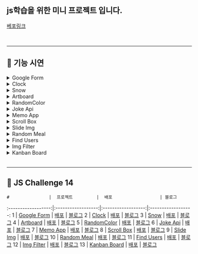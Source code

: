 ## js학습을 위한 미니 프로젝트 입니다.

[베포링크](https://js-challenge14-mini-project.vercel.app/)

<br />

---

## 🍎 기능 시연

  <details>
  <summary>Google Form</summary>
    <img width="700" src="https://velog.velcdn.com/images/leecodeh/post/82186082-357d-4751-a0d1-ffbb20f439e7/image.gif"/>
  </details>

  <details>
  <summary> Clock </summary>
    <img width="700" src="https://velog.velcdn.com/images/leecodeh/post/11921a61-c113-42f1-9e99-c970b00bad53/image.gif"/>
  </details>

   <details>
  <summary> Snow </summary>
     <img width="700" src="https://velog.velcdn.com/images/leecodeh/post/7a18a8ea-4cd3-4794-bc06-1db08ce79428/image.gif"/>
  </details>
  
  <details>
  <summary> Artboard </summary>
      <img width="700" src="https://velog.velcdn.com/images/leecodeh/post/44ca2e90-3ead-4029-8d68-7b75eba1bc5b/image.gif"/>
  </details>
  
  <details>
  <summary> RandomColor </summary>
      <img width="700" src="https://velog.velcdn.com/images/leecodeh/post/dfc69a96-c32b-4ff0-9173-071f48ca979f/image.gif"/>
  </details>

 <details>
  <summary>Joke Api</summary>
    <img width="700" src="https://velog.velcdn.com/images/leecodeh/post/335edc73-b671-438e-a638-f84d7c1cf9f1/image.gif"/>
  </details>

  <details>
  <summary> Memo App </summary>
    <img width="700" src="https://velog.velcdn.com/images/leecodeh/post/6cd282ff-6681-46bd-a684-6a1522e27ad6/image.gif"/>
  </details>

   <details>
  <summary> Scroll Box </summary>
     <img width="700" src="https://velog.velcdn.com/images/leecodeh/post/f1504109-9096-4f49-8b09-40075b03fef4/image.gif"/>
  </details>
  
  <details>
  <summary> Slide Img </summary>
      <img width="700" src="https://velog.velcdn.com/images/leecodeh/post/c5a8b64b-f11b-43c0-b84b-8c389cf60286/image.gif"/>
  </details>
  
  <details>
  <summary> Random Meal </summary>
      <img width="700" src="https://velog.velcdn.com/images/leecodeh/post/c5a8b64b-f11b-43c0-b84b-8c389cf60286/image.gif"/>
  </details>
  
<details>
  <summary> Find Users </summary>
      <img width="700" src="https://velog.velcdn.com/images/leecodeh/post/00bad735-3eaf-47e3-9957-284b7e5f4cb9/image.gif"/>
  </details>

<details>
  <summary> Img Filter </summary>
      <img width="700" src="https://velog.velcdn.com/images/leecodeh/post/2513fa3c-fa24-464b-af51-ffec5f58af5f/image.gif"/>
  </details>

<details>
  <summary> Kanban Board </summary>
      <img width="700" src="https://velog.velcdn.com/images/leecodeh/post/65787b6a-be6d-43a1-99c8-1ed7c3c02ded/image.gif"/>
  </details>

<br />

---

## 🍎 JS Challenge 14

    #               |  프로젝트         |  배포                  | 블로그

:------------------:|:------------------:|:------------------:|:------------------:
1 | [Google Form](https://github.com/fake-dp/Js-Challenge14-Mini-Project/tree/main/GoogleForm) | [배포](https://js-challenge14-mini-project.vercel.app/GoogleForm/index.html) | [블로그](https://velog.io/@leecodeh/Js-Challenge14-1-%EA%B5%AC%EA%B8%80-%EC%82%AC%EC%9D%B4%ED%8A%B8-%EB%A7%8C%EB%93%A4%EA%B8%B0)
2 | [Clock](https://github.com/fake-dp/Js-Challenge14-Mini-Project/tree/main/Clock) | [배포](https://js-challenge14-mini-project.vercel.app/Clock/index.html) | [블로그](https://velog.io/@leecodeh/Js-Challenge14-2-%EC%8B%9C%EA%B3%84-%EB%A7%8C%EB%93%A4%EA%B8%B0-dark-light)
3 | [Snow](https://github.com/fake-dp/Js-Challenge14-Mini-Project/tree/main/Snow) | [배포](https://js-challenge14-mini-project.vercel.app/Snow/index.html) | [블로그](https://velog.io/@leecodeh/Js-Challenge14-3-Snow-animation)
4 | [Artboard](https://github.com/fake-dp/Js-Challenge14-Mini-Project/tree/main/Artboard) | [배포](https://js-challenge14-artboard.vercel.app/) | [블로그](https://velog.io/@leecodeh/Js-Challenge14-4-art-board)
5 | [RandomColor](https://github.com/fake-dp/Js-Challenge14-Mini-Project/tree/main/RandomColor) | [배포](https://js-challenge14-mini-project.vercel.app/RandomColor/index.html) | [블로그](https://velog.io/@leecodeh/Js-Challenge14-5-Random-Color-%EA%B0%92%EA%B0%80%EC%A0%B8%EC%98%A4%EA%B8%B0-%EB%B3%B5%EC%82%AC%ED%95%98%EA%B8%B0)
6 | [Joke Api](https://github.com/fake-dp/Js-Challenge14-Mini-Project/tree/main/JokeApi) | [배포](https://js-challenge14-mini-project.vercel.app/JokeApi/index.html) | [블로그](https://velog.io/@leecodeh/Js-Challenge14-7-Random-Joke-API)
7 | [Memo App](https://github.com/fake-dp/Js-Challenge14-Mini-Project/tree/main/MemoApp) | [배포](https://js-challenge14-mini-project.vercel.app/MemoApp/index.html) | [블로그](https://velog.io/@leecodeh/Js-Challenge14-7-Memo-App)
8 | [Scroll Box](https://github.com/fake-dp/Js-Challenge14-Mini-Project/tree/main/ScrollBox) | [배포](https://js-challenge14-scrollbox.vercel.app/) | [블로그](https://velog.io/@leecodeh/Js-Challenge14-8-Scroll-animation)
9 | [Slide Img](https://github.com/fake-dp/Js-Challenge14-Mini-Project/tree/main/SlideImg) | [배포](https://js-challenge14-mini-project.vercel.app/SlideImg/index.html) | [블로그](https://velog.io/@leecodeh/Js-Challenge14-9-Slider-Img)
10 | [Random Meal](https://github.com/fake-dp/Js-Challenge14-Mini-Project/tree/main/RandomMeal) | [배포](https://js-challenge14-mini-project.vercel.app/RandomMeal/index.html) | [블로그](https://velog.io/@leecodeh/Js-Challenge14-10-Random-meal)
11 | [Find Users](https://github.com/fake-dp/Js-Challenge14-Mini-Project/tree/main/FindUsers) | [배포](https://js-challenge14-mini-project.vercel.app/FindUsers/index.html) | [블로그](https://velog.io/@leecodeh/Js-Challenge14-11-Find-Users)
12 | [Img Filter](https://github.com/fake-dp/Js-Challenge14-Mini-Project/tree/main/ImgFilter) | [배포](https://js-challenge14-mini-project.vercel.app/ImgFilter/index.html) | [블로그](https://velog.io/@leecodeh/Js-Challenge14-12-Img-Filter)
13 | [Kanban Board](https://github.com/fake-dp/Js-Challenge14-Mini-Project/tree/main/Kanbanboard) | [배포](https://js-challenge14-mini-project.vercel.app/Kanbanboard/index.html) | [블로그](https://velog.io/@leecodeh/Js-Challenge14-13-Kanban-Board)
